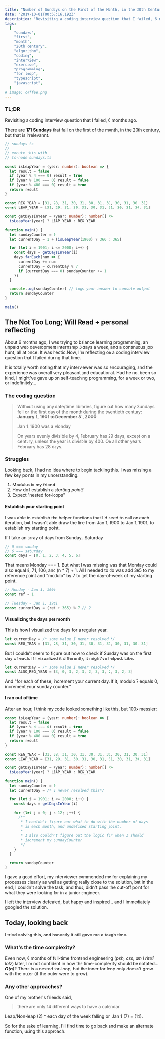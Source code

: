 ```yaml
---
title: "Number of Sundays on the First of the Month, in the 20th Century"
date: "2019-10-01T00:57:16.192Z"
description: "Revisiting a coding interview question that I failed, 6 months ago."
tags:
  [
    "sundays",
    "first",
    "month",
    "20th century",
    "algorithm",
    "coding",
    "interview",
    "exercise",
    "programming",
    "for loop",
    "typescript",
    "javascript",
  ]
# image: coffee.png
---
```


### TL;DR

Revisiting a coding interview question that I failed, 6 months ago.

There are **171 Sundays** that fall on the first of the month, in the 20th century, but that is irrelevannt.

```ts
// sundays.ts
//
// excute this with
// ts-node sundays.ts

const isLeapYear = (year: number): boolean => {
  let result = false
  if (year % 4 === 0) result = true
  if (year % 100 === 0) result = false
  if (year % 400 === 0) result = true
  return result
}

const REG_YEAR = [31, 28, 31, 30, 31, 30, 31, 31, 30, 31, 30, 31]
const LEAP_YEAR = [31, 29, 31, 30, 31, 30, 31, 31, 30, 31, 30, 31]

const getDaysInYear = (year: number): number[] =>
  isLeapYear(year) ? LEAP_YEAR : REG_YEAR

function main() {
  let sundayCounter = 0
  let currentDay = 1 + (isLeapYear(1900) ? 366 : 365)

  for (let i = 1901; i <= 2000; i++) {
    const days = getDaysInYear(i)
    days.forEach(num => {
      currentDay += num
      currentDay = currentDay % 7
      if (currentDay === 0) sundayCounter += 1
    })
  }

  console.log(sundayCounter) // logs your answer to console output
  return sundayCounter
}

main()
```

## The Not Too Long; Will Read + personal reflecting

About 6 months ago, I was trying to balance learning programming, an unpaid web development internship 3 days a week, and a continuous job hunt, all at once. It was hectic.Now, I'm reflecting on a coding interview question that I failed during that time.

It is totally worth noting that my interviewer was so encouraging, and the experience was overall very pleasant and educational. Had he not been so kind, I might've gave up on self-teaching programming, for a week or two, or indefinitely...

### The coding question

> Without using any date/time libraries, figure out how many Sundays fell on the first day of the month during the twentieth century: **January 1, 1901 to December 31, 2000**
>
> Jan 1, 1900 was a Monday
>
> On years evenly divisible by 4, February has 29 days, except on a century, unless the year is divisble by 400. On all other years February has 28 days.

### Struggles

Looking back, I had no idea where to begin tackling this. I was missing a few key points in my understanding.

1. Modulus is my friend
2. How do I establish a _starting point_?
3. Expect "nested for-loops"

#### Establish your starting point

I was able to establish the helper functions that I'd need to call on each iteration, but I wasn't able draw the line from Jan 1, 1900 to Jan 1, 1901, to establish my starting point.

If I take an array of days from Sunday...Saturday

```ts
// 0 === sunday
// 6 === saturday
const days = [0, 1, 2, 3, 4, 5, 6]
```

That means Monday === 1. But what I was missing was that Monday could also equal 8, 71, 106, and (n \* 7) + 1. All I needed to do was add 365 to my reference point and "modulo" by 7 to get the day-of-week of my starting point.

```ts
// Monday - Jan 1, 1900
const ref = 1

// Tuesday - Jan 1, 1901
const currentDay = (ref + 365) % 7 // 2
```

#### Visualizing the days per month

This is how I visualized the days for a regular year.

```ts
let currentDay = /* some value I never resolved */
const REG_YEAR = [31, 28, 31, 30, 31, 30, 31, 31, 30, 31, 30, 31]
```

But I couldn't seem to figure out how to check if Sunday was on the first day of each. If I visualized it differently, it might've helped. Like:

```ts
let currentDay = /* some value I never resolved */
const ALSO_REG_YEAR = [3, 0, 3, 2, 3, 2, 3, 3, 2, 3, 2, 3]
```

And "for each of these, increment your current day. If it, modulo 7 equals 0, increment your sunday counter."

#### I ran out of time

After an hour, I think my code looked something like this, but 100x messier:

```ts
const isLeapYear = (year: number): boolean => {
  let result = false
  if (year % 4 === 0) result = true
  if (year % 100 === 0) result = false
  if (year % 400 === 0) result = true
  return result
}

const REG_YEAR = [31, 28, 31, 30, 31, 30, 31, 31, 30, 31, 30, 31]
const LEAP_YEAR = [31, 29, 31, 30, 31, 30, 31, 31, 30, 31, 30, 31]

const getDaysInYear = (year: number): number[] =>
  isLeapYear(year) ? LEAP_YEAR : REG_YEAR

function main() {
  let sundayCounter = 0
  let currentDay = /* I never resolved this*/

  for (let i = 1901; i <= 2000; i++) {
    const days = getDaysInYear(i)

    for (let j = 0; j < 12; j++) {
      /**
       * I couldn't figure out what to do with the number of days
       * in each month, and undefined starting point.
       *
       * I also couldn't figure out the logic for when I should
       * increment my sundayCounter
       */
    }
  }

  return sundayCounter
}
```

I gave a good effort, my interviewer commended me for explaining my processes clearly as well as getting really close to the solution, but in the end, I couldn't solve the task, and thus, didn't pass the cut-off point for what they were looking for in a junior engineer.

I left the interview defeated, but happy and inspired... and I immediately googled the solution.

## Today, looking back

I tried solving this, and honestly it still gave me a tough time.

### What's the time complexity?

Even now, 6 months of full-time frontend engineering (_psh, css, am I rite? lolz_) later, I'm not confident in how the time-complexity should be notated... **_O(n)_**? There is a nested for-loop, but the inner for loop only doesn't grow with the outer (if the outer were to grow).

### Any other approaches?

One of my brother's friends said,

> there are only 14 different ways to have a calendar

Leap/Non-leap (2) \* each day of the week falling on Jan 1 (7) = (14).

So for the sake of learning, I'll find time to go back and make an alternate function, using this approach.
